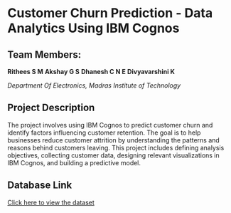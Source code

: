 # Customer Churn Prediction - Data Analytics Using IBM Cognos
## Team Members:
**Rithees S M**
**Akshay G S**
**Dhanesh C N E**
**Divyavarshini K**

_Department Of Electronics, Madras Institute of Technology_

## Project Description
The project involves using IBM Cognos to predict customer churn and identify factors influencing customer retention. The goal is to help businesses reduce customer attrition by understanding the patterns and reasons behind customers leaving. This project includes defining analysis objectives, collecting customer data, designing relevant visualizations in IBM Cognos, and building a predictive model.
## Database Link
[Click here to view the dataset](https://www.kaggle.com/datasets/blastchar/telco-customer-churn)



